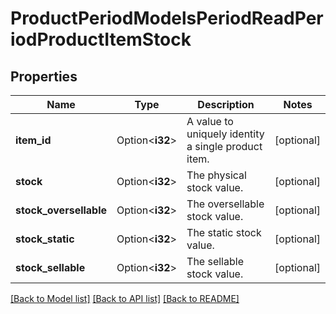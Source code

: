 # ProductPeriodModelsPeriodReadPeriodProductItemStock

## Properties

Name | Type | Description | Notes
------------ | ------------- | ------------- | -------------
**item_id** | Option<**i32**> | A value to uniquely identity a single product item. | [optional]
**stock** | Option<**i32**> | The physical stock value. | [optional]
**stock_oversellable** | Option<**i32**> | The oversellable stock value. | [optional]
**stock_static** | Option<**i32**> | The static stock value. | [optional]
**stock_sellable** | Option<**i32**> | The sellable stock value. | [optional]

[[Back to Model list]](../README.md#documentation-for-models) [[Back to API list]](../README.md#documentation-for-api-endpoints) [[Back to README]](../README.md)


